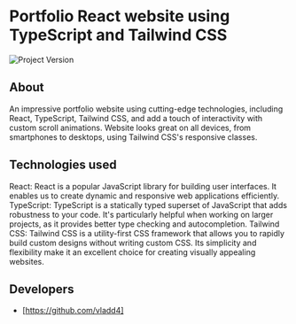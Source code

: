 # Portfolio React website using TypeScript and Tailwind CSS
<img src="https://img.shields.io/badge/Project%20Version-1.0.0-green" alt="Project Version">

## About
An impressive portfolio website using cutting-edge technologies, including React, TypeScript, Tailwind CSS, and add a touch of interactivity with custom scroll animations.
Website looks great on all devices, from smartphones to desktops, using Tailwind CSS's responsive classes.

## Technologies used
 React: React is a popular JavaScript library for building user interfaces. It enables us to create dynamic and responsive web applications efficiently.
 TypeScript: TypeScript is a statically typed superset of JavaScript that adds robustness to your code. It's particularly helpful when working on larger projects, as it provides better type checking and autocompletion.
 Tailwind CSS: Tailwind CSS is a utility-first CSS framework that allows you to rapidly build custom designs without writing custom CSS. Its simplicity and flexibility make it an excellent choice for creating visually appealing websites.

## Developers
- [https://github.com/vladd4]
